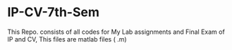 # IP-CV-7th-Sem
This Repo. consists of all codes for My Lab assignments and Final Exam of IP and CV, This files are matlab files ( .m)
